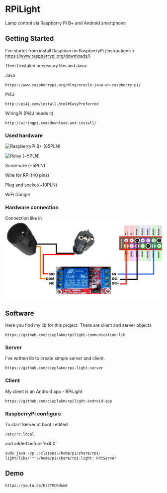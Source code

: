 # RPiLight

Lamp control via Raspberry Pi B+ and Android smartphone 

## Getting Started

I've startet from install Raspbian on RaspberryPi (instructions-> https://www.raspberrypi.org/downloads/)

Then I instaled necessary libs and Java:

Java
```
https://www.raspberrypi.org/blog/oracle-java-on-raspberry-pi/
```

Pi4J 
```
http://pi4j.com/install.html#EasyPreferred
```

WiringPi (Pi4J needs it)
```
http://wiringpi.com/download-and-install/
```


### Used hardware

![RaspberryPi B+](https://github.com/cieplakm/RPiLight/tree/master/imgs/rpi0.jpg) (85PLN)

![Relay](https://github.com/cieplakm/RPiLight/tree/master/imgs/przekaznik.jpg) (~5PLN)

Some wire (~5PLN)

Wire for RPi (40 pins)

Plug and socket(~10PLN)

WiFi Dongle


### Hardware connection

Connection like in ![SCHEMA](https://github.com/cieplakm/RPiLight/blob/master/imgs/schema.jpg?raw=true)

## Software


Here you find my lib for this project. There are client and server objects

```
https://github.com/cieplakm/rpilight-communication-lib
```


### Server

I've  written lib to create simple server and client.

```
https://github.com/cieplakm/rpi-light-server
```

### Client

My client is an Android app - RPiLight

```
https://github.com/cieplakm/rpilight-android-app
```

### RaspberryPi configure

To start Server at boot I edited
```
/etc/rc.local
````
and added before 'exit 0'

```
sudo java -cp .:classes:/home/pi/share/rpi-light/libs/'*':/home/pi/share/rpi-light: RPiServer 
```

## Demo

```
https://youtu.be/Et3TMCKdom8
```

